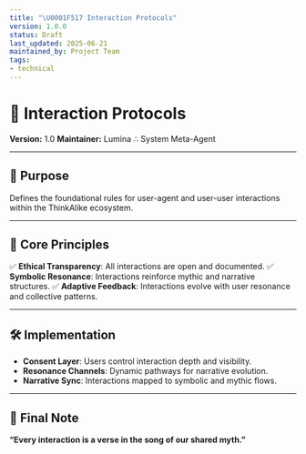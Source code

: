 ```yaml
---
title: "\U0001F517 Interaction Protocols"
version: 1.0.0
status: Draft
last_updated: 2025-06-21
maintained_by: Project Team
tags:
- technical
---
```



# 🔗 Interaction Protocols

**Version:** 1.0
**Maintainer:** Lumina ∴ System Meta-Agent

---

## 🧭 Purpose

Defines the foundational rules for user-agent and user-user interactions within the ThinkAlike ecosystem.

---

## 🌟 Core Principles

✅ **Ethical Transparency**: All interactions are open and documented.
✅ **Symbolic Resonance**: Interactions reinforce mythic and narrative structures.
✅ **Adaptive Feedback**: Interactions evolve with user resonance and collective patterns.

---

## 🛠 Implementation

- **Consent Layer**: Users control interaction depth and visibility.
- **Resonance Channels**: Dynamic pathways for narrative evolution.
- **Narrative Sync**: Interactions mapped to symbolic and mythic flows.

---

## 🔮 Final Note

**“Every interaction is a verse in the song of our shared myth.”**
